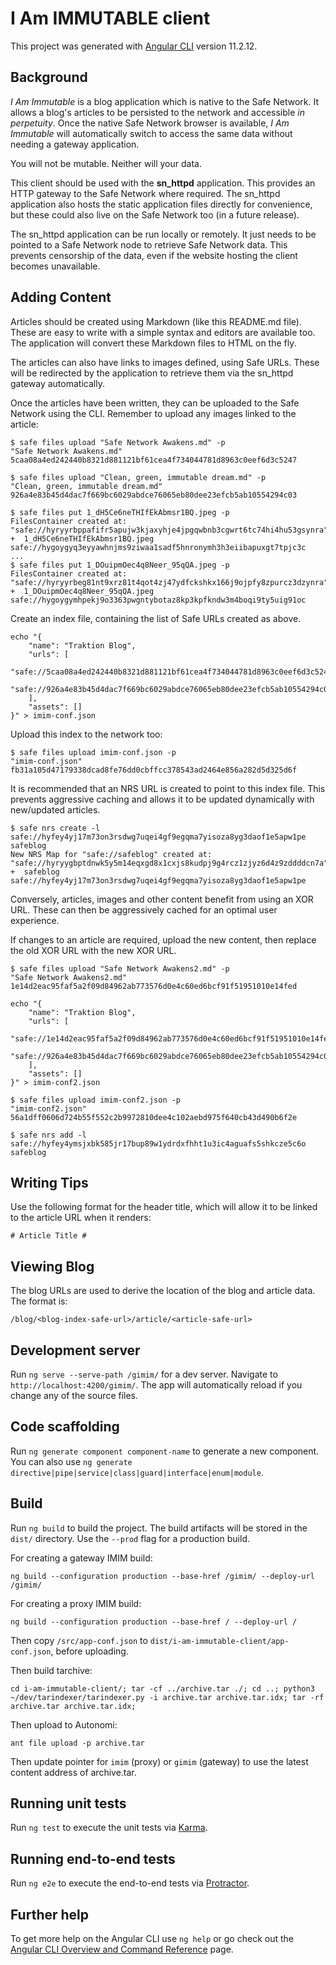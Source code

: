 # I Am IMMUTABLE client

This project was generated with [Angular CLI](https://github.com/angular/angular-cli) version 11.2.12.

## Background

_I Am Immutable_ is a blog application which is native to the Safe Network. It allows a blog's articles to be
persisted to the network and accessible _in perpetuity_. Once the native Safe Network browser is available,
_I Am Immutable_ will automatically switch to access the same data without needing a gateway application.

You will not be mutable. Neither will your data.

This client should be used with the **sn_httpd** application. This provides an HTTP gateway to the Safe Network
where required. The sn_httpd application also hosts the static application files directly for convenience, but these could also
live on the Safe Network too (in a future release).

The sn_httpd application can be run locally or remotely. It just needs to be pointed to a Safe Network node to
retrieve Safe Network data. This prevents censorship of the data, even if the website hosting the client becomes
unavailable.

## Adding Content

Articles should be created using Markdown (like this README.md file). These are easy to write
with a simple syntax and editors are available too. The application will convert these Markdown
files to HTML on the fly.

The articles can also have links to images defined, using Safe URLs. These will be redirected by
the application to retrieve them via the sn_httpd gateway automatically.

Once the articles have been written, they can be uploaded to the Safe Network using the CLI. Remember
to upload any images linked to the article:

```
$ safe files upload "Safe Network Awakens.md" -p
"Safe Network Awakens.md" 5caa08a4ed242440b8321d881121bf61cea4f734044781d8963c0eef6d3c5247

$ safe files upload "Clean, green, immutable dream.md" -p 
"Clean, green, immutable dream.md" 926a4e83b45d4dac7f669bc6029abdce76065eb80dee23efcb5ab10554294c03

$ safe files put 1_dH5Ce6neTHIfEkAbmsr1BQ.jpeg -p
FilesContainer created at: "safe://hyryyrbppafifr5apujw3kjaxyhje4jpgqwbnb3cgwrt6tc74hi4hu53gsynra"
+  1_dH5Ce6neTHIfEkAbmsr1BQ.jpeg  safe://hygoygyq3eyyawhnjms9ziwaa1sadf5hnronymh3h3eiibapuxgt7tpjc3c
...
$ safe files put 1_DOuipmOec4q8Neer_95qQA.jpeg -p
FilesContainer created at: "safe://hyryyrbeg81nt9xrz81t4qot4zj47ydfckshkx166j9ojpfy8zpurcz3dzynra"
+  1_DOuipmOec4q8Neer_95qQA.jpeg  safe://hygoygymhpekj9o3363pwgntybotaz8kp3kpfkndw3m4boqi9ty5uig91oc
```

Create an index file, containing the list of Safe URLs created as above.

```
echo "{
	"name": "Traktion Blog",
	"urls": [
		"safe://5caa08a4ed242440b8321d881121bf61cea4f734044781d8963c0eef6d3c5247",
		"safe://926a4e83b45d4dac7f669bc6029abdce76065eb80dee23efcb5ab10554294c03"
	],
	"assets": []
}" > imim-conf.json
```

Upload this index to the network too:

```
$ safe files upload imim-conf.json -p
"imim-conf.json" fb31a105d47179338dcad8fe76dd0cbffcc378543ad2464e856a282d5d325d6f
```

It is recommended that an NRS URL is created to point to this index file. This prevents aggressive
caching and allows it to be updated dynamically with new/updated articles.

```
$ safe nrs create -l safe://hyfey4yj17m73on3rsdwg7uqei4gf9egqma7yisoza8yg3daof1e5apw1pe safeblog
New NRS Map for "safe://safeblog" created at: "safe://hyryygbptdnwk5y5m14eqxgd8x1cxjs8kudpj9g4rcz1zjyz6d4z9zddddcn7a"
+  safeblog  safe://hyfey4yj17m73on3rsdwg7uqei4gf9egqma7yisoza8yg3daof1e5apw1pe
```

Conversely, articles, images and other content benefit from using an XOR URL. These can then be 
aggressively cached for an optimal user experience.

If changes to an article are required, upload the new content, then replace the old XOR URL with the
new XOR URL.

```
$ safe files upload "Safe Network Awakens2.md" -p
"Safe Network Awakens2.md" 1e14d2eac95faf5a2f09d84962ab773576d0e4c60ed6bcf91f51951010e14fed
```

```
echo "{
	"name": "Traktion Blog",
	"urls": [
		"safe://1e14d2eac95faf5a2f09d84962ab773576d0e4c60ed6bcf91f51951010e14fed",
		"safe://926a4e83b45d4dac7f669bc6029abdce76065eb80dee23efcb5ab10554294c03"
	],
	"assets": []
}" > imim-conf2.json
```

```
$ safe files upload imim-conf2.json -p 
"imim-conf2.json" 56a1dff0606d724b55f552c2b9972810dee4c102aebd975f640cb43d490b6f2e
```

```
$ safe nrs add -l safe://hyfey4ymsjxbk585jr17bup89w1ydrdxfhht1u3ic4aguafs5shkcze5c6o safeblog
```

## Writing Tips

Use the following format for the header title, which will allow it to be linked to the article URL when it renders:

```
# Article Title #
```

## Viewing Blog

The blog URLs are used to derive the location of the blog and article data. The format is:

```
/blog/<blog-index-safe-url>/article/<article-safe-url>
```

## Development server

Run `ng serve --serve-path /gimim/` for a dev server. Navigate to `http://localhost:4200/gimim/`. The app will automatically reload if you change any of the source files.

## Code scaffolding

Run `ng generate component component-name` to generate a new component. You can also use `ng generate directive|pipe|service|class|guard|interface|enum|module`.

## Build

Run `ng build` to build the project. The build artifacts will be stored in the `dist/` directory. Use the `--prod` flag for a production build.

For creating a gateway IMIM build:

`ng build --configuration production --base-href /gimim/ --deploy-url /gimim/`

For creating a proxy IMIM build:

`ng build --configuration production --base-href / --deploy-url /`

Then copy `/src/app-conf.json` to `dist/i-am-immutable-client/app-conf.json`, before uploading.

Then build tarchive:

`cd i-am-immutable-client/; tar -cf ../archive.tar ./; cd ..; python3 ~/dev/tarindexer/tarindexer.py -i archive.tar archive.tar.idx; tar -rf archive.tar archive.tar.idx;`

Then upload to Autonomi:

`ant file upload -p archive.tar`

Then update pointer for `imim` (proxy) or `gimim` (gateway) to use the latest content address of archive.tar.

## Running unit tests

Run `ng test` to execute the unit tests via [Karma](https://karma-runner.github.io).

## Running end-to-end tests

Run `ng e2e` to execute the end-to-end tests via [Protractor](http://www.protractortest.org/).

## Further help

To get more help on the Angular CLI use `ng help` or go check out the [Angular CLI Overview and Command Reference](https://angular.io/cli) page.
